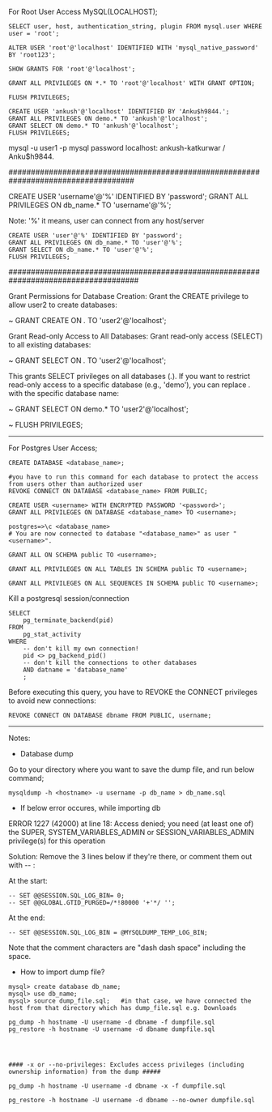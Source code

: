 For Root User Access MySQL(LOCALHOST);

```
SELECT user, host, authentication_string, plugin FROM mysql.user WHERE user = 'root';

ALTER USER 'root'@'localhost' IDENTIFIED WITH 'mysql_native_password' BY 'root123';

SHOW GRANTS FOR 'root'@'localhost';

GRANT ALL PRIVILEGES ON *.* TO 'root'@'localhost' WITH GRANT OPTION;

FLUSH PRIVILEGES;
```

```
CREATE USER 'ankush'@'localhost' IDENTIFIED BY 'Anku$h9844.';
GRANT ALL PRIVILEGES ON demo.* TO 'ankush'@'localhost';
GRANT SELECT ON demo.* TO 'ankush'@'localhost';
FLUSH PRIVILEGES;
```

mysql -u user1 -p
mysql password localhost: ankush-katkurwar / Anku$h9844.

####################################################################################

CREATE USER 'username'@'%' IDENTIFIED BY 'password';
GRANT ALL PRIVILEGES ON db_name.* TO 'username'@'%';


Note:  '%' it means, user can connect from any host/server



```
CREATE USER 'user'@'%' IDENTIFIED BY 'password';
GRANT ALL PRIVILEGES ON db_name.* TO 'user'@'%';
GRANT SELECT ON db_name.* TO 'user'@'%';
FLUSH PRIVILEGES;
```

#####################################################################################


Grant Permissions for Database Creation:
Grant the CREATE privilege to allow user2 to create databases:

~ GRANT CREATE ON *.* TO 'user2'@'localhost';


Grant Read-only Access to All Databases:
Grant read-only access (SELECT) to all existing databases:

~ GRANT SELECT ON *.* TO 'user2'@'localhost';

This grants SELECT privileges on all databases (*.*). 
If you want to restrict read-only access to a specific database (e.g., 'demo'), you can replace *.* with the specific database name:

~ GRANT SELECT ON demo.* TO 'user2'@'localhost';


~ FLUSH PRIVILEGES;

---
For Postgres User Access;
```
CREATE DATABASE <database_name>;

#you have to run this command for each database to protect the access from users other than authorized user
REVOKE CONNECT ON DATABASE <database_name> FROM PUBLIC;                

CREATE USER <username> WITH ENCRYPTED PASSWORD '<password>';
GRANT ALL PRIVILEGES ON DATABASE <database_name> TO <username>;

postgres=>\c <database_name>
# You are now connected to database "<database_name>" as user "<username>".

GRANT ALL ON SCHEMA public TO <username>;

GRANT ALL PRIVILEGES ON ALL TABLES IN SCHEMA public TO <username>;

GRANT ALL PRIVILEGES ON ALL SEQUENCES IN SCHEMA public TO <username>;
```


Kill a postgresql session/connection

```
SELECT 
    pg_terminate_backend(pid) 
FROM 
    pg_stat_activity 
WHERE 
    -- don't kill my own connection!
    pid <> pg_backend_pid()
    -- don't kill the connections to other databases
    AND datname = 'database_name'
    ;
```

Before executing this query, you have to REVOKE the CONNECT privileges to avoid new connections:
```
REVOKE CONNECT ON DATABASE dbname FROM PUBLIC, username;
```

---

Notes:

- Database dump

Go to your directory where you want to save the dump file, and run below command;
```
mysqldump -h <hostname> -u username -p db_name > db_name.sql
```

- If below error occures, while importing db

ERROR 1227 (42000) at line 18: Access denied; you need (at least one of) the SUPER, SYSTEM_VARIABLES_ADMIN or SESSION_VARIABLES_ADMIN privilege(s) for this operation

Solution:
Remove the 3 lines below if they're there, or comment them out with -- :

At the start:
```
-- SET @@SESSION.SQL_LOG_BIN= 0;
-- SET @@GLOBAL.GTID_PURGED=/*!80000 '+'*/ '';

```

At the end:
```
-- SET @@SESSION.SQL_LOG_BIN = @MYSQLDUMP_TEMP_LOG_BIN;

```
Note that the comment characters are "dash dash space" including the space.





- How to import dump file?

```
mysql> create database db_name;
mysql> use db_name;
mysql> source dump_file.sql;   #in that case, we have connected the host from that directory which has dump_file.sql e.g. Downloads
```

```
pg_dump -h hostname -U username -d dbname -f dumpfile.sql
pg_restore -h hostname -U username -d dbname dumpfile.sql




#### -x or --no-privileges: Excludes access privileges (including ownership information) from the dump #####

pg_dump -h hostname -U username -d dbname -x -f dumpfile.sql

pg_restore -h hostname -U username -d dbname --no-owner dumpfile.sql
```